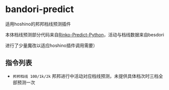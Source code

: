 # bandori-predict
适用hoshino的邦邦档线预测插件

本体档线预测部分代码来自[Rinko-Predict-Python](https://github.com/Electronicute/Rinko-Predict-Python)，活动与档线数据来自besdori

进行了少量魔改以适应hoshino插件调用需要）

## 指令列表

- `邦邦档线 100/1k/2k`  邦邦进行中活动对应档线预测，未提供具体档次时三档全部预测一次
